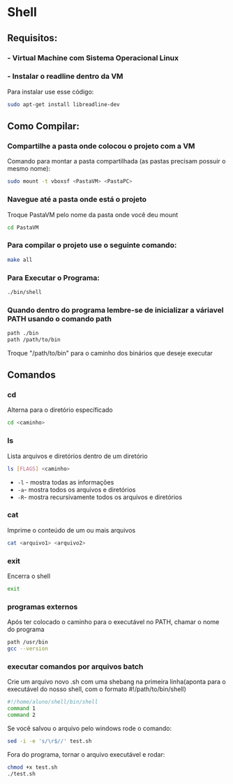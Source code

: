 # Shell

## Requisitos:

### - Virtual Machine com Sistema Operacional Linux

### - Instalar o readline dentro da VM
Para instalar use esse código:
```sh
sudo apt-get install libreadline-dev
```

## Como Compilar:

### Compartilhe a pasta onde colocou o projeto com a VM
Comando para montar a pasta compartilhada (as pastas precisam possuir o mesmo nome):
```sh
sudo mount -t vboxsf <PastaVM> <PastaPC>
```

### Navegue até a pasta onde está o projeto
Troque PastaVM pelo nome da pasta onde você deu mount
```sh
cd PastaVM
```

### Para compilar o projeto use o seguinte comando:
```sh
make all
```

### Para Executar o Programa:
```sh
./bin/shell
```

### Quando dentro do programa lembre-se de inicializar a váriavel PATH usando o comando path
```sh
path ./bin
path /path/to/bin
```
Troque "/path/to/bin" para o caminho dos binários que deseje executar

## Comandos
### cd
Alterna para o diretório específicado

```sh
cd <caminho>
```

### ls
Lista arquivos e diretórios dentro de um diretório

```sh
ls [FLAGS] <caminho>
```
- `-l` - mostra todas as informações
- `-a`- mostra todos os arquivos e diretórios
- `-R`- mostra recursivamente todos os arquivos e diretórios

### cat
Imprime o conteúdo de um ou mais arquivos

```sh
cat <arquivo1> <arquivo2>
```

### exit
Encerra o shell

```sh
exit
```
### programas externos
Após ter colocado o caminho para o executável no PATH, chamar o nome do programa

```sh
path /usr/bin
gcc --version
```

### executar comandos por arquivos batch
Crie um arquivo novo .sh com uma shebang na primeira linha(aponta para o executável do nosso shell, com o formato #!/path/to/bin/shell)
```sh
#!/home/aluno/shell/bin/shell
command 1
command 2
```
Se você salvou o arquivo pelo windows rode o comando:
```sh
sed -i -e 's/\r$//' test.sh
```
Fora do programa, tornar o arquivo executável e rodar:
```sh
chmod +x test.sh
./test.sh
```
